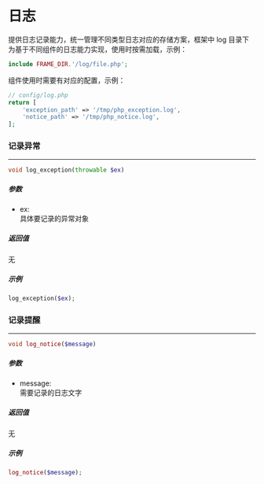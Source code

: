 # 日志

提供日志记录能力，统一管理不同类型日志对应的存储方案，框架中 log 目录下为基于不同组件的日志能力实现，使用时按需加载，示例：
```php
include FRAME_DIR.'/log/file.php';
```
组件使用时需要有对应的配置，示例：
```php
// config/log.php
return [
    'exception_path' => '/tmp/php_exception.log',
    'notice_path' => '/tmp/php_notice.log',
];
```


### 记录异常
----
```php
void log_exception(throwable $ex)
```
##### 参数
- ex:  
    具体要记录的异常对象

##### 返回值
无

##### 示例
```php
log_exception($ex);
```











### 记录提醒
----
```php
void log_notice($message)
```
##### 参数
- message:  
    需要记录的日志文字

##### 返回值
无

##### 示例
```php
log_notice($message);
```
